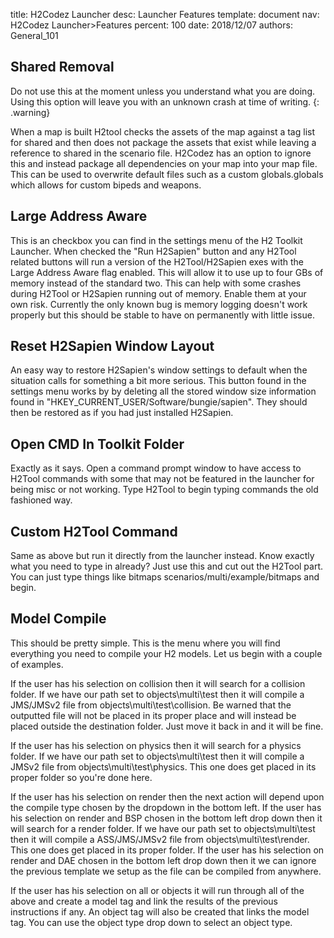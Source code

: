 title:      H2Codez Launcher
desc:       Launcher Features
template:   document
nav:        H2Codez Launcher>Features
percent:    100
date:       2018/12/07
authors:    General_101

## Shared Removal
Do not use this at the moment unless you understand what you are doing. Using this option will leave you with an unknown crash at time of writing.
{: .warning}

When a map is built H2tool checks the assets of the map against a tag list for shared and then does not package the assets that exist while leaving a reference to shared in the scenario file. 
H2Codez has an option to ignore this and instead package all dependencies on your map into your map file. This can be used to overwrite default files such as a custom globals.globals which allows for custom bipeds and weapons. 

## Large Address Aware
This is an checkbox you can find in the settings menu of the H2 Toolkit Launcher. When checked the "Run H2Sapien" button and any H2Tool related buttons will run a version of the H2Tool/H2Sapien exes with the Large Address Aware flag enabled.
This will allow it to use up to four GBs of memory instead of the standard two. This can help with some crashes during H2Tool or H2Sapien running out of memory. Enable them at your own risk. 
Currently the only known bug is memory logging doesn't work properly but this should be stable to have on permanently with little issue.

## Reset H2Sapien Window Layout
An easy way to restore H2Sapien's window settings to default when the situation calls for something a bit more serious. This button found in the settings menu works by by deleting all the stored window size information found in "HKEY_CURRENT_USER/Software/bungie/sapien".
They should then be restored as if you had just installed H2Sapien.

## Open CMD In Toolkit Folder
Exactly as it says. Open a command prompt window to have access to H2Tool commands with some that may not be featured in the launcher for being misc or not working. Type H2Tool to begin typing commands the old fashioned way.

## Custom H2Tool Command
Same as above but run it directly from the launcher instead. Know exactly what you need to type in already? Just use this and cut out the H2Tool part. You can just type things like bitmaps scenarios/multi/example/bitmaps and begin.

## Model Compile
This should be pretty simple. This is the menu where you will find everything you need to compile your H2 models. Let us begin with a couple of examples.
 
If the user has his selection on collision then it will search for a collision folder. If we have our path set to objects\multi\test then it will compile a JMS/JMSv2 file from objects\multi\test\collision.
Be warned that the outputted file will not be placed in its proper place and will instead be placed outside the destination folder. Just move it back in and it will be fine.
 
If the user has his selection on physics then it will search for a physics folder. If we have our path set to objects\multi\test then it will compile a JMSv2 file from objects\multi\test\physics. 
This one does get placed in its proper folder so you're done here.
 
If the user has his selection on render then the next action will depend upon the compile type chosen by the dropdown in the bottom left. If the user has his selection on render and BSP chosen in the bottom left drop down then it will search for a render folder.
If we have our path set to objects\multi\test then it will compile a ASS/JMS/JMSv2 file from objects\multi\test\render. This one does get placed in its proper folder. If the user has his selection on render and DAE chosen in the bottom left drop down then it we can ignore the previous template we setup as the file can be compiled from anywhere.
 
If the user has his selection on all or objects it will run through all of the above and create a model tag and link the results of the previous instructions if any. An object tag will also be created that links the model tag.
You can use the object type drop down to select an object type.